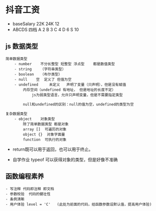 # 抖音工资

- baseSalary 22K 24K 12
- ABCDS 四档
    A   2
    B   3
    C   4
    D   6
    S   10

## js 数据类型
    简单数据类型
        - number    不分长整型 短整型 浮点型    都是数值类型
        - string    （字符串类型）
        - boolean   （布尔类型）
        - null    空  定义了 但值为空
        - undefined     未定义   声明了变量（只声明），但是没有赋值
            内存空间（undefined 有地址， 但是地址的长度不定）   
                js为弱类型语言，允许只声明变量，但是不需要指定类型

            null和undefined的区别：null的值为空，undefined的类型为空
    
    复杂数据类型
        - object    对象类型
            除了简单数据类型 都是对象
            array []  可遍历的对象
            object {}  对象字面量
            function  可执行的对象


- return既可以用于返回，也可以用于终止。

- 自学作业  typeof 
    可以获得对象的类型，但是好像不准确

## 函数编程素养
    - 写注释 代码即注释 即文档
    - 参数校验  代码的健壮性
    - 条例清晰
    - 用户体验 level = 'C'   (此处为前面的代码，给函数参数设默认值，提高用户体验)
    
